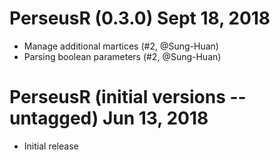 # PerseusR (0.3.0) Sept 18, 2018

* Manage additional martices (#2, @Sung-Huan)
* Parsing boolean parameters (#2, @Sung-Huan)

# PerseusR (initial versions -- untagged) Jun 13, 2018

* Initial release
